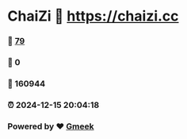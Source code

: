 # ChaiZi :link: https://chaizi.cc 
### :page_facing_up: [79](https://chaizi.cc/tag.html) 
### :speech_balloon: 0 
### :hibiscus: 160944 
### :alarm_clock: 2024-12-15 20:04:18 
### Powered by :heart: [Gmeek](https://github.com/Meekdai/Gmeek)
